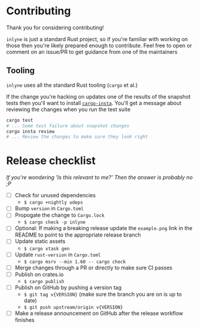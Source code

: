 # Contributing

Thank you for considering contributing!

`inlyne` is just a standard Rust project, so if you're familiar with working on
those then you're likely prepared enough to contribute. Feel free to open or
comment on an issue/PR to get guidance from one of the maintainers

## Tooling

`inlyne` uses all the standard Rust tooling (`cargo` et al.)

If the change you're hacking on updates one of the results of the snapshot tests
then you'll want to install
[`cargo-insta`](https://crates.io/crates/cargo-insta). You'll get a message
about reviewing the changes when you run the test suite

```sh
cargo test
# ... Some test failure about snapshot changes
cargo insta review
# ... Review the changes to make sure they look right
```

# Release checklist

_If you're wondering 'Is this relevant to me?' Then the answer is probably no
;P_

- [ ] Check for unused dependencies
  - `$ cargo +nightly udeps`
- [ ] Bump `version` in `Cargo.toml`
- [ ] Propogate the change to `Cargo.lock`
  - `$ cargo check -p inlyne`
- [ ] Optional: If making a breaking release update the `example.png` link in
  the README to point to the appropriate release branch
- [ ] Update static assets
  - `$ cargo xtask gen`
- [ ] Update `rust-version` in `Cargo.toml`
  - `$ cargo msrv --min 1.60 -- cargo check`
- [ ] Merge changes through a PR or directly to make sure CI passes
- [ ] Publish on crates.io
  - `$ cargo publish`
- [ ] Publish on GitHub by pushing a version tag
  - `$ git tag v{VERSION}` (make sure the branch you are on is up to date)
  - `$ git push upstream/origin v{VERSION}`
- [ ] Make a release announcement on GitHub after the release workflow finishes
